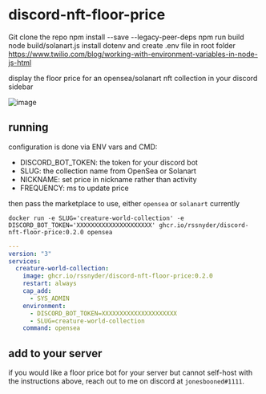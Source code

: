 # discord-nft-floor-price

Git clone the repo
npm install --save --legacy-peer-deps
npm run build
node build/solanart.js
install dotenv and create .env file in root folder
https://www.twilio.com/blog/working-with-environment-variables-in-node-js-html


display the floor price for an opensea/solanart nft collection in your discord sidebar

![image](https://user-images.githubusercontent.com/7338312/140234112-09a067fc-a074-462e-87f9-c4df655d63a3.png)

## running

configuration is done via ENV vars and CMD:

- DISCORD_BOT_TOKEN: the token for your discord bot
- SLUG: the collection name from OpenSea or Solanart
- NICKNAME: set price in nickname rather than activity
- FREQUENCY: ms to update price

then pass the marketplace to use, either `opensea` or `solanart` currently

```shell
docker run -e SLUG='creature-world-collection' -e DISCORD_BOT_TOKEN='XXXXXXXXXXXXXXXXXXXXX' ghcr.io/rssnyder/discord-nft-floor-price:0.2.0 opensea
```

```yaml
---
version: "3"
services:
  creature-world-collection:
    image: ghcr.io/rssnyder/discord-nft-floor-price:0.2.0
    restart: always
    cap_add:
      - SYS_ADMIN
    environment:
      - DISCORD_BOT_TOKEN=XXXXXXXXXXXXXXXXXXXXX
      - SLUG=creature-world-collection
    command: opensea
```

## add to your server

if you would like a floor price bot for your server but cannot self-host with the instructions above, reach out to me on discord at `jonesbooned#1111`.
